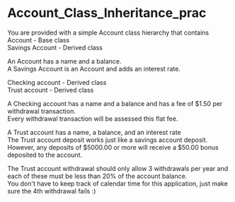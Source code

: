 # Account_Class_Inheritance_prac
You are provided with a simple Account class hierarchy that contains
Account - Base class  
Savings Account - Derived class  

An Account has a name and a balance.  
A Savings Account is an Account and adds an interest rate.  

Checking account - Derived class  
Trust account - Derived class  

A Checking account has a name and a balance and has a fee of $1.50 per withdrawal transaction.  
Every withdrawal transaction will be assessed this flat fee.  

A Trust account has a name, a balance, and an interest rate  
The Trust account deposit works just like a savings account deposit.  
However, any deposits of $5000.00 or more will receive a $50.00 bonus deposited to the account.  
    
The Trust account withdrawal should only allow 3 withdrawals per year and each of these must be less than 20% of the account balance.  
You don't have to keep track of calendar time for this application, just make sure the 4th withdrawal fails :)  
